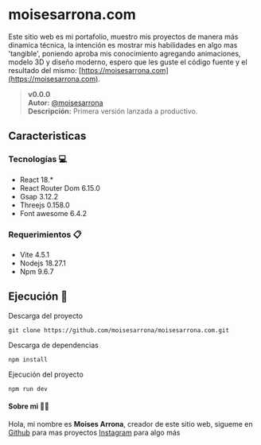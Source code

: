 # moisesarrona.com
Este sitio web es mi portafolio, muestro mis proyectos de manera más dinamica técnica, la intención es mostrar mis habilidades en algo mas 'tangible', poniendo aproba mis conocimiento agregando animaciones, modelo 3D y diseño moderno, espero que les guste el código fuente y el resultado del mismo: [https://moisesarrona.com](https://moisesarrona.com).

>__v0.0.0__  
__Autor:__ [@moisesarrona](https://github.com/mosesarrona)  
__Descripción:__ Primera versión lanzada a productivo.

## Caracteristicas

### Tecnologías 💻
- React 18.*
- React Router Dom 6.15.0
- Gsap 3.12.2
- Threejs 0.158.0
- Font awesome  6.4.2

### Requerimientos 📋
- Vite 4.5.1
- Nodejs 18.27.1
- Npm 9.6.7 

## Ejecución 🚀
Descarga del proyecto
```
git clone https://github.com/moisesarrona/moisesarrona.com.git
```

Descarga de dependencias
```
npm install
```

Ejecución del proyecto
```
npm run dev
```

#### Sobre mi 👨‍💻
Hola, mi nombre es __Moises Arrona__, creador de este sitio web, sigueme en [Github](https://github.com/mosesarrona) para mas proyectos [Instagram](https://www.instagram.com/moisesarrona/) para algo más